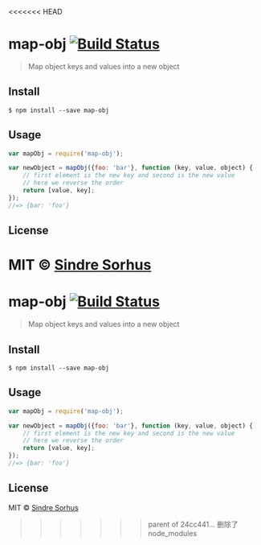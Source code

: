 <<<<<<< HEAD
# map-obj [![Build Status](https://travis-ci.org/sindresorhus/map-obj.svg?branch=master)](https://travis-ci.org/sindresorhus/map-obj)

> Map object keys and values into a new object


## Install

```
$ npm install --save map-obj
```


## Usage

```js
var mapObj = require('map-obj');

var newObject = mapObj({foo: 'bar'}, function (key, value, object) {
	// first element is the new key and second is the new value
	// here we reverse the order
	return [value, key];
});
//=> {bar: 'foo'}
```


## License

MIT © [Sindre Sorhus](http://sindresorhus.com)
=======
# map-obj [![Build Status](https://travis-ci.org/sindresorhus/map-obj.svg?branch=master)](https://travis-ci.org/sindresorhus/map-obj)

> Map object keys and values into a new object


## Install

```
$ npm install --save map-obj
```


## Usage

```js
var mapObj = require('map-obj');

var newObject = mapObj({foo: 'bar'}, function (key, value, object) {
	// first element is the new key and second is the new value
	// here we reverse the order
	return [value, key];
});
//=> {bar: 'foo'}
```


## License

MIT © [Sindre Sorhus](http://sindresorhus.com)
>>>>>>> parent of 24cc441... 删除了node_modules
